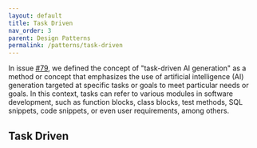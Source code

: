 ```yaml
---
layout: default
title: Task Driven
nav_order: 3
parent: Design Patterns
permalink: /patterns/task-driven
---
```


In issue [#79](https://github.com/unit-mesh/auto-dev/issues/79), we defined the concept of "task-driven AI generation"
as a method or concept that emphasizes the use of artificial intelligence (AI) generation targeted at specific tasks or
goals to meet particular needs or goals. In this context, tasks can refer to various modules in software development,
such as function blocks, class blocks, test methods, SQL snippets, code snippets, or even user requirements, among
others.

## Task Driven

